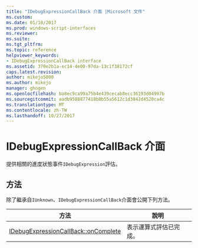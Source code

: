 ```yaml
---
title: "IDebugExpressionCallBack 介面 |Microsoft 文件"
ms.custom: 
ms.date: 01/18/2017
ms.prod: windows-script-interfaces
ms.reviewer: 
ms.suite: 
ms.tgt_pltfrm: 
ms.topic: reference
helpviewer_keywords:
- IDebugExpressionCallBack interface
ms.assetid: 370e2b1a-ec14-4e00-97da-13c1f38172cf
caps.latest.revision: 
author: mikejo5000
ms.author: mikejo
manager: ghogen
ms.openlocfilehash: ba8ec9ca99a75b4e439cecab8ecc36193d04997b
ms.sourcegitcommit: aadb9588877418b8b55a5612c1d3842d4520ca4c
ms.translationtype: MT
ms.contentlocale: zh-TW
ms.lasthandoff: 10/27/2017
---
```

# <a name="idebugexpressioncallback-interface"></a>IDebugExpressionCallBack 介面
提供相關的進度狀態事件`IDebugExpression`評估。  
  
## <a name="methods"></a>方法  
 除了繼承自`IUnknown`、`IDebugExpressionCallBack`介面會公開下列方法。  
  
|方法|說明|  
|------------|-----------------|  
|[IDebugExpressionCallBack::onComplete](../../winscript/reference/idebugexpressioncallback-oncomplete.md)|表示運算式評估已完成。|